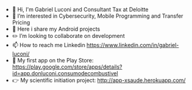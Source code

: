 - 👋 Hi, I'm Gabriel Luconi and Consultant Tax at Deloitte
- 👀 I’m interested in Cybersecurity, Mobile Programming and Transfer Pricing
- 🌱 Here i share my Android projects
- ✏️ I’m looking to collaborate on development
- 📫 How to reach me Linkedin https://www.linkedin.com/in/gabriel-luconi/
- 📱 My first app on the Play Store: https://play.google.com/store/apps/details?id=app.donluconi.consumodecombustivel
- 👉 My scientific initiation project: http://app-xsaude.herokuapp.com/
<!---
Donluconi/Donluconi is a ✨ special ✨ repository because its `README.md` (this file) appears on your GitHub profile.
You can click the Preview link to take a look at your changes.
--->
